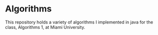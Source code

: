# Algorithms
This repository holds a variety of algorithms I implemented in java for the class, Algorithms 1, at Miami University.
